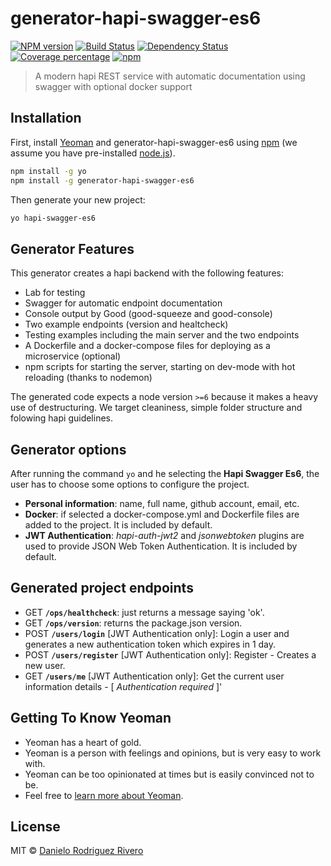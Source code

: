 # generator-hapi-swagger-es6 
[![NPM version][npm-image]][npm-url] [![Build Status][travis-image]][travis-url] [![Dependency Status][daviddm-image]][daviddm-url] [![Coverage percentage][coveralls-image]][coveralls-url]
[![npm](https://img.shields.io/npm/dt/generator-hapi-swagger-es6.svg?style=flat-square)](https://www.npmjs.com/package/generator-hapi-swagger-es6)
> A modern hapi REST service with automatic documentation using swagger with optional docker support

## Installation

First, install [Yeoman](http://yeoman.io) and generator-hapi-swagger-es6 using [npm](https://www.npmjs.com/) (we assume you have pre-installed [node.js](https://nodejs.org/)).

```bash
npm install -g yo
npm install -g generator-hapi-swagger-es6
```

Then generate your new project:

```bash
yo hapi-swagger-es6
```

## Generator Features

This generator creates a hapi backend with the following features:

* Lab for testing
* Swagger for automatic endpoint documentation
* Console output by Good (good-squeeze and good-console)
* Two example endpoints (version and healtcheck)
* Testing examples including the main server and the two endpoints
* A Dockerfile and a docker-compose files for deploying as a microservice (optional)
* npm scripts for starting the server, starting on dev-mode with hot reloading (thanks to nodemon)

The generated code expects a node version `>=6` because it makes a heavy use of destructuring.
We target cleaniness, simple folder structure and folowing hapi guidelines.

## Generator options
After running the command `yo` and he selecting the **Hapi Swagger Es6**, the user has to choose some options to configure the project.
* **Personal information**: name, full name, github account, email, etc.
* **Docker**: if selected a docker-compose.yml and Dockerfile files are added to the project. It is included by default.
* **JWT Authentication**: *hapi-auth-jwt2* and *jsonwebtoken* plugins are used to provide JSON Web Token Authentication. It is included by default.

## Generated project endpoints
* GET **`/ops/healthcheck`**: just returns a message saying 'ok'.
* GET **`/ops/version`**: returns the package.json version.
* POST **`/users/login`** [JWT Authentication only]: Login a user and generates a new authentication token which expires in 1 day.
* POST **`/users/register`** [JWT Authentication only]: Register - Creates a new user.
* GET **`/users/me`** [JWT Authentication only]: Get the current user information details - [ *Authentication required* ]'

## Getting To Know Yeoman

 * Yeoman has a heart of gold.
 * Yeoman is a person with feelings and opinions, but is very easy to work with.
 * Yeoman can be too opinionated at times but is easily convinced not to be.
 * Feel free to [learn more about Yeoman](http://yeoman.io/).

## License

MIT © [Danielo Rodriguez Rivero](https://danielorodriguez.com)


[npm-image]: https://badge.fury.io/js/generator-hapi-swagger-es6.svg
[npm-url]: https://npmjs.org/package/generator-hapi-swagger-es6
[travis-image]: https://travis-ci.org/danielo515/generator-hapi-swagger-es6.svg?branch=master
[travis-url]: https://travis-ci.org/danielo515/generator-hapi-swagger-es6
[daviddm-image]: https://david-dm.org/danielo515/generator-hapi-swagger-es6.svg?theme=shields.io
[daviddm-url]: https://david-dm.org/danielo515/generator-hapi-swagger-es6
[coveralls-image]: https://coveralls.io/repos/danielo515/generator-hapi-swagger-es6/badge.svg
[coveralls-url]: https://coveralls.io/r/danielo515/generator-hapi-swagger-es6
